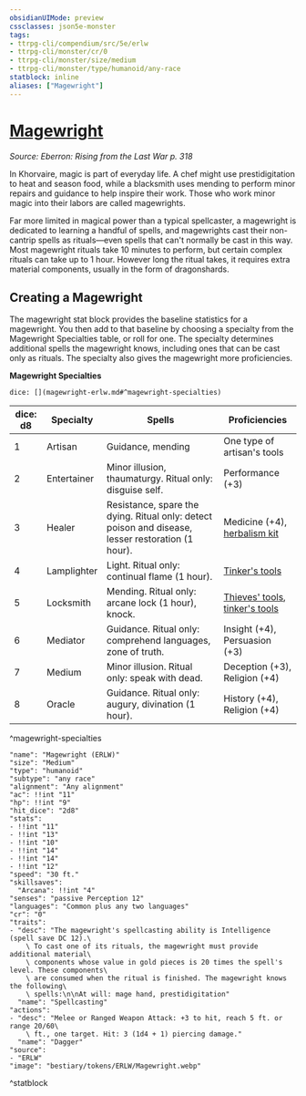 ```yaml
---
obsidianUIMode: preview
cssclasses: json5e-monster
tags:
- ttrpg-cli/compendium/src/5e/erlw
- ttrpg-cli/monster/cr/0
- ttrpg-cli/monster/size/medium
- ttrpg-cli/monster/type/humanoid/any-race
statblock: inline
aliases: ["Magewright"]
---
```

# [Magewright](3-Compendium\CLI\bestiary\humanoid/magewright-erlw.md)
*Source: Eberron: Rising from the Last War p. 318*  

In Khorvaire, magic is part of everyday life. A chef might use prestidigitation to heat and season food, while a blacksmith uses mending to perform minor repairs and guidance to help inspire their work. Those who work minor magic into their labors are called magewrights.

Far more limited in magical power than a typical spellcaster, a magewright is dedicated to learning a handful of spells, and magewrights cast their non-cantrip spells as rituals—even spells that can't normally be cast in this way. Most magewright rituals take 10 minutes to perform, but certain complex rituals can take up to 1 hour. However long the ritual takes, it requires extra material components, usually in the form of dragonshards.

## Creating a Magewright

The magewright stat block provides the baseline statistics for a magewright. You then add to that baseline by choosing a specialty from the Magewright Specialties table, or roll for one. The specialty determines additional spells the magewright knows, including ones that can be cast only as rituals. The specialty also gives the magewright more proficiencies.

**Magewright Specialties**

`dice: [](magewright-erlw.md#^magewright-specialties)`

| dice: d8 | Specialty | Spells | Proficiencies |
|----------|-----------|--------|---------------|
| 1 | Artisan | Guidance, mending | One type of artisan's tools |
| 2 | Entertainer | Minor illusion, thaumaturgy. Ritual only: disguise self. | Performance (+3) |
| 3 | Healer | Resistance, spare the dying. Ritual only: detect poison and disease, lesser restoration (1 hour). | Medicine (+4), [herbalism kit](herbalism-kit-xphb.md) |
| 4 | Lamplighter | Light. Ritual only: continual flame (1 hour). | [Tinker's tools](tinkers-tools-xphb.md) |
| 5 | Locksmith | Mending. Ritual only: arcane lock (1 hour), knock. | [Thieves' tools](thieves-tools-xphb.md), [tinker's tools](tinkers-tools-xphb.md) |
| 6 | Mediator | Guidance. Ritual only: comprehend languages, zone of truth. | Insight (+4), Persuasion (+3) |
| 7 | Medium | Minor illusion. Ritual only: speak with dead. | Deception (+3), Religion (+4) |
| 8 | Oracle | Guidance. Ritual only: augury, divination (1 hour). | History (+4), Religion (+4) |
^magewright-specialties

```statblock
"name": "Magewright (ERLW)"
"size": "Medium"
"type": "humanoid"
"subtype": "any race"
"alignment": "Any alignment"
"ac": !!int "11"
"hp": !!int "9"
"hit_dice": "2d8"
"stats":
- !!int "11"
- !!int "13"
- !!int "10"
- !!int "14"
- !!int "14"
- !!int "12"
"speed": "30 ft."
"skillsaves":
  "Arcana": !!int "4"
"senses": "passive Perception 12"
"languages": "Common plus any two languages"
"cr": "0"
"traits":
- "desc": "The magewright's spellcasting ability is Intelligence (spell save DC 12).\
    \ To cast one of its rituals, the magewright must provide additional material\
    \ components whose value in gold pieces is 20 times the spell's level. These components\
    \ are consumed when the ritual is finished. The magewright knows the following\
    \ spells:\n\nAt will: mage hand, prestidigitation"
  "name": "Spellcasting"
"actions":
- "desc": "Melee or Ranged Weapon Attack: +3 to hit, reach 5 ft. or range 20/60\
    \ ft., one target. Hit: 3 (1d4 + 1) piercing damage."
  "name": "Dagger"
"source":
- "ERLW"
"image": "bestiary/tokens/ERLW/Magewright.webp"
```
^statblock
